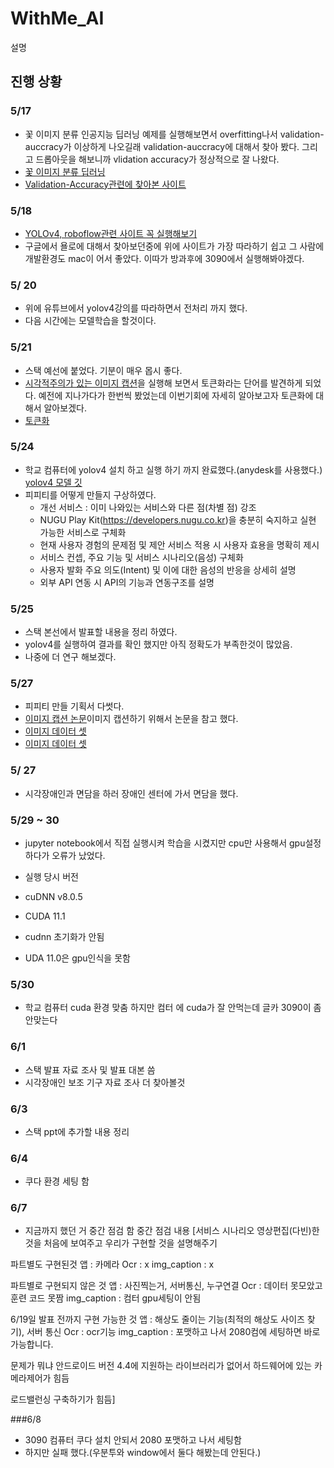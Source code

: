 # WithMe_AI

설명

## 진행 상황

### 5/17
- 꽃 이미지 분류 인공지능 딥러닝 예제를 실행해보면서 overfitting나서 validation-auccracy가 이상하게 나오길래 validation-auccracy에 대해서 찾아 봤다. 그리고 드롭아웃을 해보니까 vlidation accuracy가 정상적으로 잘 나왔다.
- [꽃 이미지 분류 딥러닝](https://www.tensorflow.org/tutorials/images/classification?hl=ko)
- [Validation-Accuracy관련에 찾아본 사이트](https://roy881020.tistory.com/entry/validation-accuracy-%EC%A0%80%ED%95%98trainingvalidationtest-dataset)

### 5/18
- [YOLOv4, roboflow관련 사이트 꼭 실행해보기](https://blog.roboflow.com/training-yolov4-on-a-custom-dataset/)
- 구글에서 욜로에 대해서 찾아보던중에 위에 사이트가 가장 따라하기 쉽고 그 사람에 개발환경도 mac이 어서 좋았다. 이따가 방과후에 3090에서 실행해봐야겠다.

### 5/ 20
- 위에 유튜브에서 yolov4강의를 따라하면서 전처리 까지 했다.
- 다음 시간에는 모델학습을 할것이다.

### 5/21
- 스택 예선에 붙었다. 기분이 매우 몹시 좋다.
- [시각적주의가 있는 이미지 캡션](https://www.tensorflow.org/tutorials/text/image_captioning?hl=ko#download_and_prepare_the_ms-coco_dataset)을 실행해 보면서 토큰화라는 단어를 발견하게 되었다. 예전에 지나가다가 한번씩 봤었는데 이번기회에 자세히 알아보고자 토큰화에 대해서 알아보겠다.
- [토큰화](https://wikidocs.net/21698)

### 5/24
- 학교 컴퓨터에 yolov4 설치 하고 실행 하기 까지 완료했다.(anydesk를 사용했다.) [yolov4 모델 깃](https://github.com/theAIGuysCode/yolov4-deepsort)
- 피피티를 어떻게 만들지 구상하였다.
  * 개선 서비스 :  이미 나와있는 서비스와 다른 점(차별 점)  강조
  * NUGU Play Kit(https://developers.nugu.co.kr)을 충분히 숙지하고 실현 가능한 서비스로 구체화
  * 현재 사용자 경험의 문제점 및 제안 서비스 적용 시 사용자 효용을 명확히 제시
  * 서비스 컨셉, 주요 기능 및 서비스 시나리오(음성) 구체화
  * 사용자 발화 주요 의도(Intent) 및 이에 대한 음성의 반응을 상세히 설명
  * 외부 API 연동 시 API의 기능과 연동구조를 설명
    
### 5/25
- 스택 본선에서 발표할 내용을 정리 하였다. 
- yolov4를 실행하여 결과를 확인 했지만 아직 정확도가 부족한것이 많았음.
- 나중에 더 연구 해보겠다.

### 5/27
- 피피티 만들 기획서 다썻다.
- [이미지 캡션 논문](https://arxiv.org/pdf/1502.03044.pdf)이미지 캡션하기 위해서 논문을 참고 했다. 
- [이미지 데이터 셋](http://images.cocodataset.org/annotations/annotations_trainval2014.zip)
- [이미지 데이터 셋](http://images.cocodataset.org/zips/train2014.zip)

### 5/ 27
- 시각장애인과 면담을 하러 장애인 센터에 가서 면담을 했다.

### 5/29 ~ 30
- jupyter notebook에서 직접 실행시켜 학습을 시켰지만 cpu만 사용해서 gpu설정하다가 오류가 났었다.
- 실행 당시 버전
- cuDNN v8.0.5
- CUDA 11.1
- cudnn 초기화가 안됨


- UDA 11.0은 gpu인식을 못함

### 5/30
- 학교 컴퓨터 cuda 환경 맞춤 하지만 컴터 에 cuda가 잘 안먹는데 글카 3090이 좀 안맞는다

### 6/1
- 스택 발표 자료 조사 및 발표 대본 씀
- 시각장애인 보조 기구 자료 조사 더 찾아볼것


### 6/3
- 스택 ppt에 추가할 내용 정리

### 6/4
- 쿠다 환경 세팅 함

### 6/7
- 지금까지 했던 거 중간 점검 함 
중간 점검 내용
[서비스 시나리오
영상편집(다빈)한 것을 처음에 보여주고 우리가 구현할 것을 설명해주기

파트별도 구현된것
앱 : 카메라
Ocr : x
img_caption : x

파트별로 구현되지 않은 것
앱 : 사진찍는거, 서버통신, 누구연결
Ocr : 데이터 못모았고 훈련 코드 못짬
img_caption : 컴터 gpu세팅이 안됨

6/19일 발표 전까지 구현 가능한 것
앱 : 해상도 줄이는 기능(최적의 해상도 사이즈 찾기), 서버 통신
Ocr : ocr기능 
img_caption : 포맷하고 나서 2080컴에 세팅하면 바로 가능합니다.


문제가 뭐냐
안드로이드 버전 4.4에 지원하는 라이브러리가 없어서 하드웨어에 있는 카메라제어가 힘듬

로드밸런싱 구축하기가 힘듬]

###6/8
- 3090 컴퓨터 쿠다 설치 안되서 2080 포맷하고 나서 세팅함 
- 하지만 실패 했다.(우분투와 window에서 둘다 해봤는데 안된다.)

